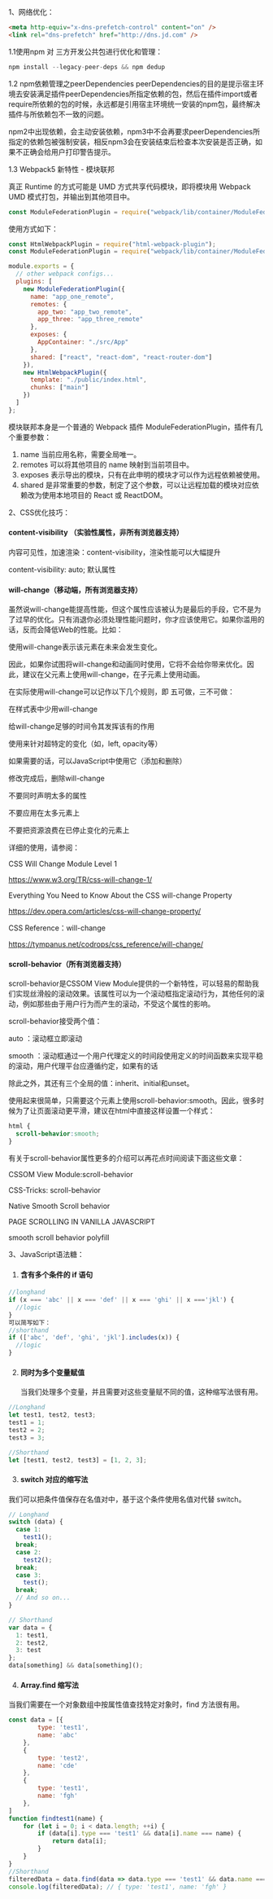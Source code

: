 1、网络优化：

```html
<meta http-equiv="x-dns-prefetch-control" content="on" />
<link rel="dns-prefetch" href="http://dns.jd.com" />
```

1.1使用npm 对 三方开发公共包进行优化和管理：

```javascript
npm install --legacy-peer-deps && npm dedup
```

1.2 npm依赖管理之peerDependencies
peerDependencies的目的是提示宿主环境去安装满足插件peerDependencies所指定依赖的包，然后在插件import或者require所依赖的包的时候，永远都是引用宿主环境统一安装的npm包，最终解决插件与所依赖包不一致的问题。

npm2中出现依赖，会主动安装依赖，npm3中不会再要求peerDependencies所指定的依赖包被强制安装，相反npm3会在安装结束后检查本次安装是否正确，如果不正确会给用户打印警告提示。

1.3 Webpack5 新特性 - 模块联邦

真正 Runtime 的方式可能是 UMD 方式共享代码模块，即将模块用 Webpack UMD 模式打包，并输出到其他项目中。

```javascript
const ModuleFederationPlugin = require("webpack/lib/container/ModuleFederationPlugin");
```

使用方式如下：

```javascript
const HtmlWebpackPlugin = require("html-webpack-plugin");
const ModuleFederationPlugin = require("webpack/lib/container/ModuleFederationPlugin");

module.exports = {
  // other webpack configs...
  plugins: [
    new ModuleFederationPlugin({
      name: "app_one_remote",
      remotes: {
        app_two: "app_two_remote",
        app_three: "app_three_remote"
      },
      exposes: {
        AppContainer: "./src/App"
      },
      shared: ["react", "react-dom", "react-router-dom"]
    }),
    new HtmlWebpackPlugin({
      template: "./public/index.html",
      chunks: ["main"]
    })
  ]
};
```

模块联邦本身是一个普通的 Webpack 插件 ModuleFederationPlugin，插件有几个重要参数：

1. name 当前应用名称，需要全局唯一。
2. remotes 可以将其他项目的 name 映射到当前项目中。
3. exposes 表示导出的模块，只有在此申明的模块才可以作为远程依赖被使用。
4. shared 是非常重要的参数，制定了这个参数，可以让远程加载的模块对应依赖改为使用本地项目的 React 或 ReactDOM。

2、CSS优化技巧：

#### content-visibility （实验性属性，非所有浏览器支持）

内容可见性，加速渲染：content-visibility，渲染性能可以大幅提升

content-visibility: auto; 默认属性

#### will-change（移动端，所有浏览器支持）

虽然说will-change能提高性能，但这个属性应该被认为是最后的手段，它不是为了过早的优化。只有消退你必须处理性能问题时，你才应该使用它。如果你滥用的话，反而会降低Web的性能。比如：

使用will-change表示该元素在未来会发生变化。

因此，如果你试图将will-change和动画同时使用，它将不会给你带来优化。因此，建议在父元素上使用will-change，在子元素上使用动画。

在实际使用will-change可以记作以下几个规则，即 五可做，三不可做：

在样式表中少用will-change

给will-change足够的时间令其发挥该有的作用

使用<custom-ident>来针对超特定的变化（如，left, opacity等）

如果需要的话，可以JavaScript中使用它（添加和删除）

修改完成后，删除will-change

不要同时声明太多的属性

不要应用在太多元素上

不要把资源浪费在已停止变化的元素上

详细的使用，请参阅：

CSS Will Change Module Level 1

https://www.w3.org/TR/css-will-change-1/

Everything You Need to Know About the CSS will-change Property

https://dev.opera.com/articles/css-will-change-property/

CSS Reference：will-change

https://tympanus.net/codrops/css_reference/will-change/

#### scroll-behavior（所有浏览器支持）

scroll-behavior是CSSOM View Module提供的一个新特性，可以轻易的帮助我们实现丝滑般的滚动效果。该属性可以为一个滚动框指定滚动行为，其他任何的滚动，例如那些由于用户行为而产生的滚动，不受这个属性的影响。

scroll-behavior接受两个值：

auto ：滚动框立即滚动

smooth ：滚动框通过一个用户代理定义的时间段使用定义的时间函数来实现平稳的滚动，用户代理平台应遵循约定，如果有的话

除此之外，其还有三个全局的值：inherit、initial和unset。

使用起来很简单，只需要这个元素上使用scroll-behavior:smooth。因此，很多时候为了让页面滚动更平滑，建议在html中直接这样设置一个样式：

```css
html {
  scroll-behavior:smooth;
}
```

有关于scroll-behavior属性更多的介绍可以再花点时间阅读下面这些文章：

CSSOM View Module:scroll-behavior

CSS-Tricks: scroll-behavior

Native Smooth Scroll behavior

PAGE SCROLLING IN VANILLA JAVASCRIPT

smooth scroll behavior polyfill



3、JavaScript语法糖：

1. #### 含有多个条件的 if 语句

```javascript
//longhand
if (x === 'abc' || x === 'def' || x === 'ghi' || x ==='jkl') {
  //logic
}
可以简写如下：
//shorthand
if (['abc', 'def', 'ghi', 'jkl'].includes(x)) {
  //logic
}
```

2. #### 同时为多个变量赋值

   当我们处理多个变量，并且需要对这些变量赋不同的值，这种缩写法很有用。

```javascript
//Longhand 
let test1, test2, test3;
test1 = 1;
test2 = 2;
test3 = 3;

//Shorthand 
let [test1, test2, test3] = [1, 2, 3];
```

3. #### switch 对应的缩写法

  我们可以把条件值保存在名值对中，基于这个条件使用名值对代替 switch。
```javascript
// Longhand
switch (data) {
  case 1:
    test1();
  break;
  case 2:
    test2();
  break;
  case 3:
    test();
  break;
  // And so on...
}

// Shorthand
var data = {
  1: test1,
  2: test2,
  3: test
};
data[something] && data[something]();
```

4. #### Array.find 缩写法

  当我们需要在一个对象数组中按属性值查找特定对象时，find 方法很有用。
```javascript
const data = [{
        type: 'test1',
        name: 'abc'
    },
    {
        type: 'test2',
        name: 'cde'
    },
    {
        type: 'test1',
        name: 'fgh'
    },
]
function findtest1(name) {
    for (let i = 0; i < data.length; ++i) {
        if (data[i].type === 'test1' && data[i].name === name) {
            return data[i];
        }
    }
}
//Shorthand
filteredData = data.find(data => data.type === 'test1' && data.name === 'fgh');
console.log(filteredData); // { type: 'test1', name: 'fgh' }
```

